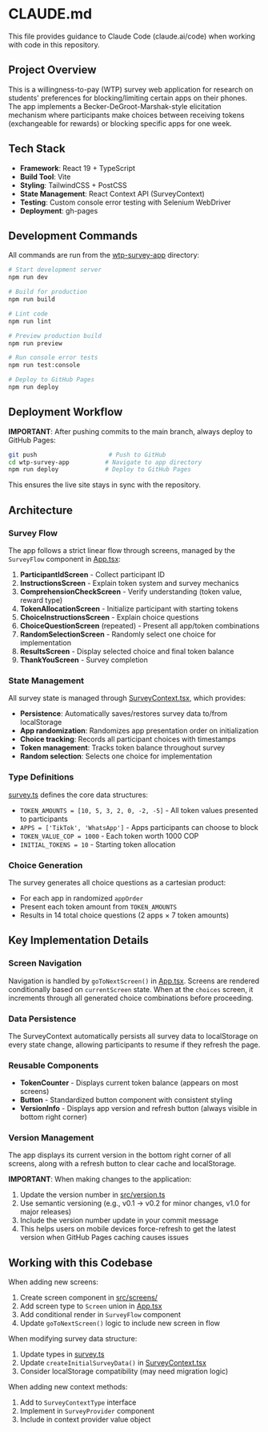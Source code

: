 # CLAUDE.md

This file provides guidance to Claude Code (claude.ai/code) when working with code in this repository.

## Project Overview

This is a willingness-to-pay (WTP) survey web application for research on students' preferences for blocking/limiting certain apps on their phones. The app implements a Becker-DeGroot-Marshak-style elicitation mechanism where participants make choices between receiving tokens (exchangeable for rewards) or blocking specific apps for one week.

## Tech Stack

- **Framework**: React 19 + TypeScript
- **Build Tool**: Vite
- **Styling**: TailwindCSS + PostCSS
- **State Management**: React Context API (SurveyContext)
- **Testing**: Custom console error testing with Selenium WebDriver
- **Deployment**: gh-pages

## Development Commands

All commands are run from the [wtp-survey-app](wtp-survey-app/) directory:

```bash
# Start development server
npm run dev

# Build for production
npm run build

# Lint code
npm run lint

# Preview production build
npm run preview

# Run console error tests
npm run test:console

# Deploy to GitHub Pages
npm run deploy
```

## Deployment Workflow

**IMPORTANT**: After pushing commits to the main branch, always deploy to GitHub Pages:

```bash
git push                    # Push to GitHub
cd wtp-survey-app          # Navigate to app directory
npm run deploy             # Deploy to GitHub Pages
```

This ensures the live site stays in sync with the repository.

## Architecture

### Survey Flow

The app follows a strict linear flow through screens, managed by the `SurveyFlow` component in [App.tsx](wtp-survey-app/src/App.tsx):

1. **ParticipantIdScreen** - Collect participant ID
2. **InstructionsScreen** - Explain token system and survey mechanics
3. **ComprehensionCheckScreen** - Verify understanding (token value, reward type)
4. **TokenAllocationScreen** - Initialize participant with starting tokens
5. **ChoiceInstructionsScreen** - Explain choice questions
6. **ChoiceQuestionScreen** (repeated) - Present all app/token combinations
7. **RandomSelectionScreen** - Randomly select one choice for implementation
8. **ResultsScreen** - Display selected choice and final token balance
9. **ThankYouScreen** - Survey completion

### State Management

All survey state is managed through [SurveyContext.tsx](wtp-survey-app/src/contexts/SurveyContext.tsx), which provides:

- **Persistence**: Automatically saves/restores survey data to/from localStorage
- **App randomization**: Randomizes app presentation order on initialization
- **Choice tracking**: Records all participant choices with timestamps
- **Token management**: Tracks token balance throughout survey
- **Random selection**: Selects one choice for implementation

### Type Definitions

[survey.ts](wtp-survey-app/src/types/survey.ts) defines the core data structures:

- `TOKEN_AMOUNTS = [10, 5, 3, 2, 0, -2, -5]` - All token values presented to participants
- `APPS = ['TikTok', 'WhatsApp']` - Apps participants can choose to block
- `TOKEN_VALUE_COP = 1000` - Each token worth 1000 COP
- `INITIAL_TOKENS = 10` - Starting token allocation

### Choice Generation

The survey generates all choice questions as a cartesian product:
- For each app in randomized `appOrder`
- Present each token amount from `TOKEN_AMOUNTS`
- Results in 14 total choice questions (2 apps × 7 token amounts)

## Key Implementation Details

### Screen Navigation

Navigation is handled by `goToNextScreen()` in [App.tsx](wtp-survey-app/src/App.tsx:35-69). Screens are rendered conditionally based on `currentScreen` state. When at the `choices` screen, it increments through all generated choice combinations before proceeding.

### Data Persistence

The SurveyContext automatically persists all survey data to localStorage on every state change, allowing participants to resume if they refresh the page.

### Reusable Components

- **TokenCounter** - Displays current token balance (appears on most screens)
- **Button** - Standardized button component with consistent styling
- **VersionInfo** - Displays app version and refresh button (always visible in bottom right corner)

### Version Management

The app displays its current version in the bottom right corner of all screens, along with a refresh button to clear cache and localStorage.

**IMPORTANT**: When making changes to the application:
1. Update the version number in [src/version.ts](wtp-survey-app/src/version.ts)
2. Use semantic versioning (e.g., v0.1 → v0.2 for minor changes, v1.0 for major releases)
3. Include the version number update in your commit message
4. This helps users on mobile devices force-refresh to get the latest version when GitHub Pages caching causes issues

## Working with this Codebase

When adding new screens:
1. Create screen component in [src/screens/](wtp-survey-app/src/screens/)
2. Add screen type to `Screen` union in [App.tsx](wtp-survey-app/src/App.tsx:14-23)
3. Add conditional render in `SurveyFlow` component
4. Update `goToNextScreen()` logic to include new screen in flow

When modifying survey data structure:
1. Update types in [survey.ts](wtp-survey-app/src/types/survey.ts)
2. Update `createInitialSurveyData()` in [SurveyContext.tsx](wtp-survey-app/src/contexts/SurveyContext.tsx:26-38)
3. Consider localStorage compatibility (may need migration logic)

When adding new context methods:
1. Add to `SurveyContextType` interface
2. Implement in `SurveyProvider` component
3. Include in context provider value object
